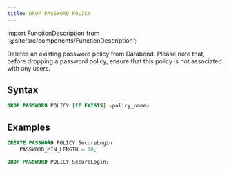 ```yaml
---
title: DROP PASSWORD POLICY
---
```

import FunctionDescription from '@site/src/components/FunctionDescription';

<FunctionDescription description="Introduced or updated: v1.2.283"/>

Deletes an existing password policy from Databend. Please note that, before dropping a password policy, ensure that this policy is not associated with any users.

## Syntax

```sql
DROP PASSWORD POLICY [IF EXISTS] <policy_name>
```

## Examples

```sql
CREATE PASSWORD POLICY SecureLogin
    PASSWORD_MIN_LENGTH = 10;

DROP PASSWORD POLICY SecureLogin;
```